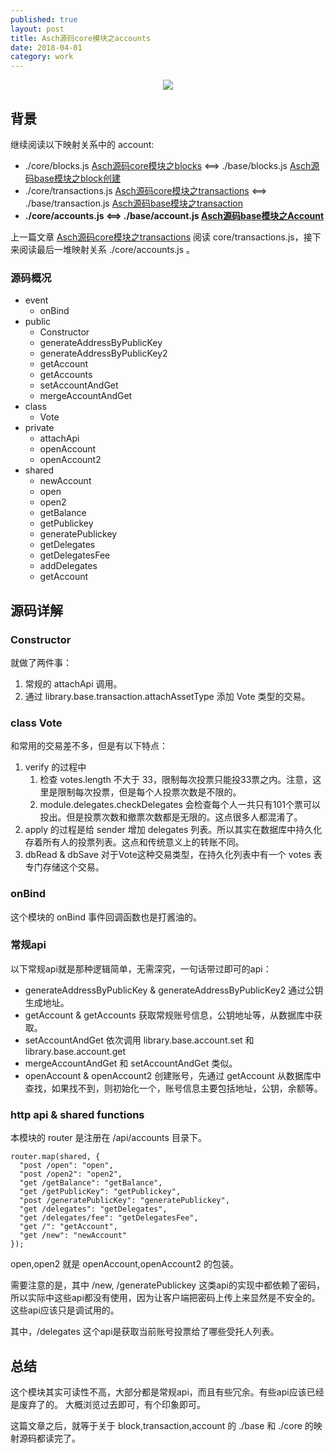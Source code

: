 ```yaml
---    
published: true
layout: post    
title: Asch源码core模块之accounts   
date: 2018-04-01
category: work    
---    
```


<center>  
<img src="http://7viirv.com1.z0.glb.clouddn.com/xas.jpg" class="photo"></img>  
</center>  

## 背景

继续阅读以下映射关系中的 account:

+ ./core/blocks.js [Asch源码core模块之blocks]  <==> ./base/blocks.js [Asch源码base模块之block创建]
+ ./core/transactions.js [Asch源码core模块之transactions]  <==> ./base/transaction.js [Asch源码base模块之transaction]
+ **./core/accounts.js <==> ./base/account.js [Asch源码base模块之Account]**

上一篇文章 [Asch源码core模块之transactions] 阅读 core/transactions.js，接下来阅读最后一堆映射关系 ./core/accounts.js 。

### 源码概况

+ event
    + onBind
+ public
    + Constructor
    + generateAddressByPublicKey
    + generateAddressByPublicKey2
    + getAccount
    + getAccounts
    + setAccountAndGet
    + mergeAccountAndGet
+ class
    + Vote
+ private
    + attachApi
    + openAccount
    + openAccount2
+ shared
    + newAccount
    + open
    + open2
    + getBalance
    + getPublickey
    + generatePublickey
    + getDelegates
    + getDelegatesFee
    + addDelegates
    + getAccount

## 源码详解

### Constructor

就做了两件事：

1. 常规的 attachApi 调用。
2. 通过 library.base.transaction.attachAssetType 添加 Vote 类型的交易。

### class Vote

和常用的交易差不多，但是有以下特点： 

1. verify 的过程中
    1. 检查 votes.length 不大于 33，限制每次投票只能投33票之内。注意，这里是限制每次投票，但是每个人投票次数是不限的。
    2. module.delegates.checkDelegates 会检查每个人一共只有101个票可以投出。但是投票次数和撤票次数都是无限的。这点很多人都混淆了。
2. apply 的过程是给 sender 增加 delegates 列表。所以其实在数据库中持久化存着所有人的投票列表。这点和传统意义上的转账不同。
3. dbRead & dbSave 对于Vote这种交易类型，在持久化列表中有一个 votes 表专门存储这个交易。

### onBind

这个模块的 onBind 事件回调函数也是打酱油的。

### 常规api

以下常规api就是那种逻辑简单，无需深究，一句话带过即可的api： 

+ generateAddressByPublicKey & generateAddressByPublicKey2 通过公钥生成地址。
+ getAccount & getAccounts 获取常规账号信息，公钥地址等，从数据库中获取。
+ setAccountAndGet 依次调用 library.base.account.set 和 library.base.account.get
+ mergeAccountAndGet 和 setAccountAndGet 类似。
+ openAccount & openAccount2 创建账号，先通过 getAccount 从数据库中查找，如果找不到，则初始化一个，账号信息主要包括地址，公钥，余额等。

### http api & shared functions

本模块的 router 是注册在 /api/accounts 目录下。

```
router.map(shared, {
  "post /open": "open",
  "post /open2": "open2",
  "get /getBalance": "getBalance",
  "get /getPublicKey": "getPublickey",
  "post /generatePublicKey": "generatePublickey",
  "get /delegates": "getDelegates",
  "get /delegates/fee": "getDelegatesFee",
  "get /": "getAccount",
  "get /new": "newAccount"
});
```

open,open2 就是 openAccount,openAccount2 的包装。

需要注意的是，其中 /new, /generatePublickey 这类api的实现中都依赖了密码，
所以实际中这些api都没有使用，因为让客户端把密码上传上来显然是不安全的。这些api应该只是调试用的。

其中，/delegates 这个api是获取当前账号投票给了哪些受托人列表。

## 总结

这个模块其实可读性不高，大部分都是常规api，而且有些冗余。有些api应该已经是废弃了的。
大概浏览过去即可，有个印象即可。

这篇文章之后，就等于关于 block,transaction,account 的 ./base  和 ./core 的映射源码都读完了。

[Asch源码core模块之blocks]:https://yanyiwu.com/work/2018/03/20/asch-core-blocks.html
[Asch源码core模块之transactions]:https://yanyiwu.com/work/2018/03/28/asch-core-transactions.html
[Asch源码base模块之Account]:https://yanyiwu.com/work/2018/03/03/asch-base-account.html
[Asch源码base模块之block创建]:https://yanyiwu.com/work/2018/03/04/asch-base-block.html
[Asch源码base模块之transaction]:https://yanyiwu.com/work/2018/03/10/asch-base-transaction.html
